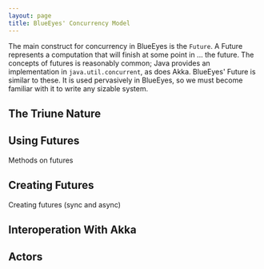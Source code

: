 ```yaml
---
layout: page
title: BlueEyes' Concurrency Model
---
```


The main construct for concurrency in BlueEyes is the `Future`. A Future represents a computation that will finish at some point in ... the future. The concepts of futures is reasonably common; Java provides an implementation in `java.util.concurrent`, as does Akka. BlueEyes' Future is similar to these. It is used pervasively in BlueEyes, so we must become familiar with it to write any sizable system.

## The Triune Nature



## Using Futures

Methods on futures

## Creating Futures

Creating futures (sync and async)

## Interoperation With Akka

## Actors
